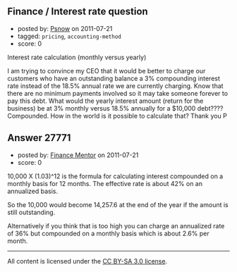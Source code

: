 ## Finance / Interest rate question

- posted by: [Psnow](https://stackexchange.com/users/-1/12118-psnow) on 2011-07-21
- tagged: `pricing`, `accounting-method`
- score: 0

Interest rate calculation (monthly versus yearly)

I am trying to convince my CEO that it would be better to charge our customers who have an outstanding balance a 3% compounding interest rate instead of the 18.5% annual rate we are currently charging.
Know that there are no minimum payments involved so it may take someone forever to pay this debt.
What would the yearly interest amount (return for the business) be at 3% monthly versus 18.5% annually for a $10,000 debt???? Compounded.
How in the world is it possible to calculate that?
Thank you
P


## Answer 27771

- posted by: [Finance Mentor](https://stackexchange.com/users/-1/11741-finance-mentor) on 2011-07-21
- score: 0

10,000 X (1.03)^12 is the formula for calculating interest compounded on a monthly basis for 12 months. The effective rate is about 42% on an annualized basis. 

So the 10,000 would become 14,257.6 at the end of the year if the amount is still outstanding.

Alternatively if you think that is too high you can charge an annualized rate of 36% but compounded on a monthly basis which is about 2.6% per month.





---

All content is licensed under the [CC BY-SA 3.0 license](https://creativecommons.org/licenses/by-sa/3.0/).
